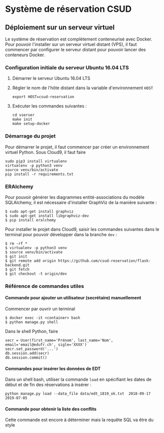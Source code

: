 # Système de réservation CSUD

## Déploiement sur un serveur virtuel

Le système de réservation est complètement conteneurisé avec Docker. Pour pouvoir l'installer sur un serveur virtuel distant (VPS), il faut commencer par configurer le serveur distant pour pouvoir lancer des conteneurs Docker.

### Configuration initiale du serveur Ubuntu 16.04 LTS

1. Démarrer le serveur Ubuntu 16.04 LTS
2. Régler le nom de l'hôte distant dans la variable d'environnement `HOST`

    ```
    export HOST=csud-reservation
    ```

1. Exécuter les commandes suivantes :

    ```{bash}
    cd vserver
    make init
    make setup-docker
    ```

### Démarrage du projet

Pour démarrer le projet, il faut commencer par créer un environnement virtuel Python. Sous Cloud9, il faut faire

```{bash}
sudo pip3 install virtualenv
virtualenv -p python3 venv
source venv/bin/activate
pip install -r requirements.txt
```

### ERAlchemy

Pour pouvoir générer les diagrammes entité-associations du modèle SQLAlchemy, il est nécessaire d'installer GraphViz de la manière suivante :

```{bash}
$ sudo apt-get install graphviz
$ sudo apt-get install libgraphviz-dev
$ pip install eralchemy
```

Pour installer le projet dans Cloud9, saisir les commandes suivantes dans le terminal pour pouvoir développer dans la branche `dev` :

```{bash}
$ rm -rf *
$ virtualenv -p python3 venv
$ source venv/bin/activate
$ git init
$ git remote add origin https://github.com/csud-reservation/flask-backend.git
$ git fetch
$ git checkout -t origin/dev
```

### Référence de commandes utiles

#### Commande pour ajouter un utilisateur (secrétaire) manuellement

Commencer par ouvrir un terminal

```{bash}
$ docker exec -it <container> bash
$ python manage.py shell
```

Dans le shell Python, faire

```
secr = User(first_name='Prénom', last_name='Nom', email='email@edufr.ch', sigle='XXXX')
secr.set_password('...')
db.session.add(secr)
db.session.commit()
```

#### Commandes pour insérer les données de EDT

Dans un shell bash, utiliser la commande `load` en spécifiant les dates de début
et de fin des réservations à insérer :

```{bash}
python manage.py load --data_file data/edt_1819_ok.txt  2018-09-17 2019-07-05
```

#### Commande pour obtenir la liste des conflits

Cette commande est encore à déterminer mais la requête SQL va être du style